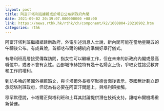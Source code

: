 ```yaml
---
layout: post
title: 阿富汗塔利班據報或於明日公布新政府內閣
date: 2021-09-02 20:39:07.000000000 +08:00
link: https://news.rthk.hk/rthk/ch/component/k2/1608804-20210902.htm
categories: rthk
---
```


阿富汗塔利班繼續組建新政府，外電引述消息人士說，新內閣可能在當地星期五的午禱後公布。有成員說，首都喀布爾的總統府準備好舉行儀式。

有塔利班高層接受傳媒訪問，指女性可以繼續工作，但在未來的新政府內閣或最高職位中，或者不會有女性。西部城市赫拉特有幾十名婦女上街，爭取女性接受教育和工作的權利。

到訪多哈的英國外相藍韜文，與卡塔爾外長穆罕默德會面後表示，英國無計劃立即承認塔利班政府，但認為有必要在阿富汗問題上，與塔利班接觸。

穆罕默德說，卡塔爾正與塔利班和土耳其討論提供潛在技術支持，讓喀布爾機場重新營運。
